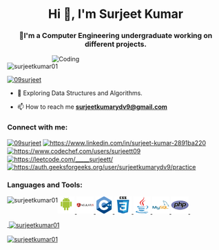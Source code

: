 <h1 align="center">Hi 👋, I'm Surjeet Kumar</h1>
<h3 align="center">🔭I'm a Computer Engineering undergraduate working on different projects.</h3>
<img align="right" alt="Coding" width="400" src="https://cdn-icons-png.flaticon.com/512/6840/6840478.png">
<p align="left"> <img src="https://komarev.com/ghpvc/?username=surjeetkumar01&label=Profile%20views&color=0e75b6&style=flat" alt="surjeetkumar01" /> </p>

<p align="left"> <a href="https://twitter.com/09surjeet" target="blank"><img src="https://img.shields.io/twitter/follow/09surjeet?logo=twitter&style=for-the-badge" alt="09surjeet" /></a> </p>

- 🌱 Exploring Data Structures and Algorithms.

- 📫 How to reach me **surjeetkumarydv9@gmail.com**

<h3 align="left">Connect with me:</h3>
<p align="left">
<a href="https://twitter.com/09surjeet" target="blank"><img align="center" src="https://raw.githubusercontent.com/rahuldkjain/github-profile-readme-generator/master/src/images/icons/Social/twitter.svg" alt="09surjeet" height="30" width="40" /></a>
<a href="https://linkedin.com/in/https://www.linkedin.com/in/surjeet-kumar-2891ba220" target="blank"><img align="center" src="https://raw.githubusercontent.com/rahuldkjain/github-profile-readme-generator/master/src/images/icons/Social/linked-in-alt.svg" alt="https://www.linkedin.com/in/surjeet-kumar-2891ba220" height="30" width="40" /></a>
<a href="https://www.codechef.com/users/https://www.codechef.com/users/surjeett09" target="blank"><img align="center" src="https://cdn.jsdelivr.net/npm/simple-icons@3.1.0/icons/codechef.svg" alt="https://www.codechef.com/users/surjeett09" height="30" width="40" /></a>
<a href="https://www.leetcode.com/https://leetcode.com/_____surjeett/" target="blank"><img align="center" src="https://raw.githubusercontent.com/rahuldkjain/github-profile-readme-generator/master/src/images/icons/Social/leet-code.svg" alt="https://leetcode.com/_____surjeett/" height="30" width="40" /></a>
<a href="https://auth.geeksforgeeks.org/user/https://auth.geeksforgeeks.org/user/surjeetkumarydv9/practice" target="blank"><img align="center" src="https://raw.githubusercontent.com/rahuldkjain/github-profile-readme-generator/master/src/images/icons/Social/geeks-for-geeks.svg" alt="https://auth.geeksforgeeks.org/user/surjeetkumarydv9/practice" height="30" width="40" /></a>
</p>

<h3 align="left">Languages and Tools:</h3>
<p align="left"> <a href="https://developer.android.com" target="_blank" rel="noreferrer"> <img src="https://raw.githubusercontent.com/devicons/devicon/master/icons/android/android-original-wordmark.svg" alt="android" width="40" height="40"/> </a> <a href="https://angular.io" target="_blank" rel="noreferrer"> <img src="https://raw.githubusercontent.com/devicons/devicon/master/icons/angularjs/angularjs-original-wordmark.svg" alt="angularjs" width="40" height="40"/> </a> <a href="https://www.w3schools.com/cpp/" target="_blank" rel="noreferrer"> <img src="https://raw.githubusercontent.com/devicons/devicon/master/icons/cplusplus/cplusplus-original.svg" alt="cplusplus" width="40" height="40"/> </a> <a href="https://www.w3schools.com/css/" target="_blank" rel="noreferrer"> <img src="https://raw.githubusercontent.com/devicons/devicon/master/icons/css3/css3-original-wordmark.svg" alt="css3" width="40" height="40"/> </a> <a src="https://raw.githubusercontent.com/devicons/devicon/master/icons/html5/html5-original-wordmark.svg" alt="html5" width="40" height="40"/> </a> <a href="https://www.java.com" target="_blank" rel="noreferrer"> <img src="https://raw.githubusercontent.com/devicons/devicon/master/icons/java/java-original.svg" alt="java" width="40" height="40"/> </a> <a href="https://www.mysql.com/" target="_blank" rel="noreferrer"> <img src="https://raw.githubusercontent.com/devicons/devicon/master/icons/mysql/mysql-original-wordmark.svg" alt="mysql" width="40" height="40"/> </a> <a href="https://www.php.net" target="_blank" rel="noreferrer"> <img src="https://raw.githubusercontent.com/devicons/devicon/master/icons/php/php-original.svg" alt="php" width="40" height="40"/> </a> <a href="https://www.python.org" target="_blank" rel="noreferrer"> <img 

<p><img align="left" src="https://github-readme-stats.vercel.app/api/top-langs?username=surjeetkumar01&show_icons=true&locale=en&layout=compact" alt="surjeetkumar01" /></p>

<p>&nbsp;<img align="center" src="https://github-readme-stats.vercel.app/api?username=surjeetkumar01&show_icons=true&locale=en" alt="surjeetkumar01" /></p>

<p><img align="center" src="https://github-readme-streak-stats.herokuapp.com/?user=surjeetkumar01&" alt="surjeetkumar01" /></p>
